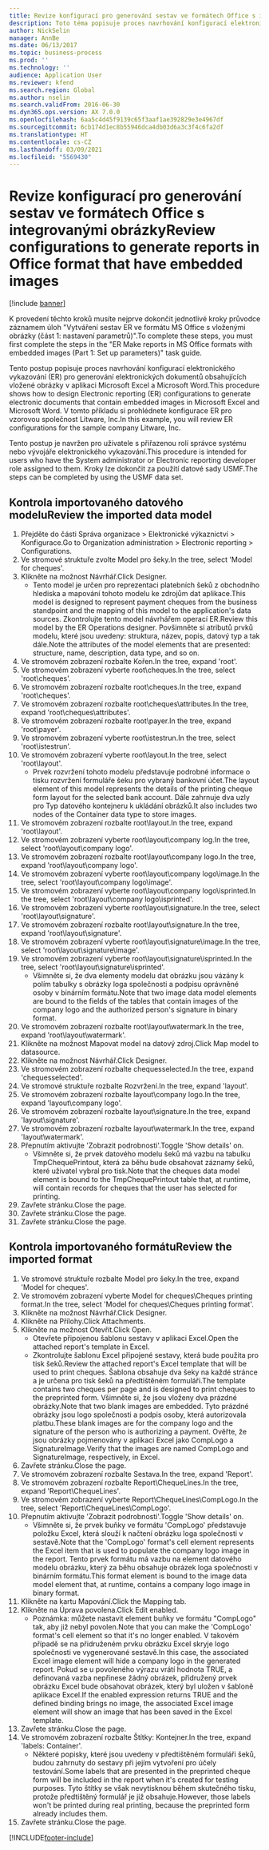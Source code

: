```yaml
---
title: Revize konfigurací pro generování sestav ve formátech Office s integrovanými obrázky
description: Toto téma popisuje proces navrhování konfigurací elektronického výkaznictví ke generování elektronických dokumentů obsahujících vložené obrázky. (část 1 - Nastavení parametrů).
author: NickSelin
manager: AnnBe
ms.date: 06/13/2017
ms.topic: business-process
ms.prod: ''
ms.technology: ''
audience: Application User
ms.reviewer: kfend
ms.search.region: Global
ms.author: nselin
ms.search.validFrom: 2016-06-30
ms.dyn365.ops.version: AX 7.0.0
ms.openlocfilehash: 6aa5c4d45f9139c65f3aaf1ae392829e3e4967df
ms.sourcegitcommit: 6cb174d1ec8b55946dca4db03d6a3c3f4c6fa2df
ms.translationtype: HT
ms.contentlocale: cs-CZ
ms.lasthandoff: 03/09/2021
ms.locfileid: "5569430"
---
```

# <a name="review-configurations-to-generate-reports-in-office-format-that-have-embedded-images"></a><span data-ttu-id="ac367-104">Revize konfigurací pro generování sestav ve formátech Office s integrovanými obrázky</span><span class="sxs-lookup"><span data-stu-id="ac367-104">Review configurations to generate reports in Office format that have embedded images</span></span>

[!include [banner](../../includes/banner.md)]

<span data-ttu-id="ac367-105">K provedení těchto kroků musíte nejprve dokončit jednotlivé kroky průvodce záznamem úloh "Vytváření sestav ER ve formátu MS Office s vloženými obrázky (část 1: nastavení parametrů)".</span><span class="sxs-lookup"><span data-stu-id="ac367-105">To complete these steps, you must first complete the steps in the "ER Make reports in MS Office formats with embedded images (Part 1: Set up parameters)" task guide.</span></span>

<span data-ttu-id="ac367-106">Tento postup popisuje proces navrhování konfigurací elektronického vykazování (ER) pro generování elektronických dokumentů obsahujících vložené obrázky v aplikaci Microsoft Excel a Microsoft Word.</span><span class="sxs-lookup"><span data-stu-id="ac367-106">This procedure shows how to design Electronic reporting (ER) configurations to generate electronic documents that contain embedded images in Microsoft Excel and Microsoft Word.</span></span> <span data-ttu-id="ac367-107">V tomto příkladu si prohlédnete konfigurace ER pro vzorovou společnost Litware, Inc.</span><span class="sxs-lookup"><span data-stu-id="ac367-107">In this example, you will review ER configurations for the sample company Litware, Inc.</span></span> 

<span data-ttu-id="ac367-108">Tento postup je navržen pro uživatele s přiřazenou rolí správce systému nebo vývojáře elektronického vykazování.</span><span class="sxs-lookup"><span data-stu-id="ac367-108">This procedure is intended for users who have the System administrator or Electronic reporting developer role assigned to them.</span></span> <span data-ttu-id="ac367-109">Kroky lze dokončit za použití datové sady USMF.</span><span class="sxs-lookup"><span data-stu-id="ac367-109">The steps can be completed by using the USMF data set.</span></span>


## <a name="review-the-imported-data-model"></a><span data-ttu-id="ac367-110">Kontrola importovaného datového modelu</span><span class="sxs-lookup"><span data-stu-id="ac367-110">Review the imported data model</span></span>
1. <span data-ttu-id="ac367-111">Přejděte do části Správa organizace > Elektronické výkaznictví > Konfigurace.</span><span class="sxs-lookup"><span data-stu-id="ac367-111">Go to Organization administration > Electronic reporting > Configurations.</span></span>
2. <span data-ttu-id="ac367-112">Ve stromové struktuře zvolte Model pro šeky.</span><span class="sxs-lookup"><span data-stu-id="ac367-112">In the tree, select 'Model for cheques'.</span></span>
3. <span data-ttu-id="ac367-113">Klikněte na možnost Návrhář.</span><span class="sxs-lookup"><span data-stu-id="ac367-113">Click Designer.</span></span>
    * <span data-ttu-id="ac367-114">Tento model je určen pro reprezentaci platebních šeků z obchodního hlediska a mapování tohoto modelu ke zdrojům dat aplikace.</span><span class="sxs-lookup"><span data-stu-id="ac367-114">This model is designed to represent payment cheques from the business standpoint and the mapping of this model to the application's data sources.</span></span> <span data-ttu-id="ac367-115">Zkontrolujte tento model návrhářem operací ER.</span><span class="sxs-lookup"><span data-stu-id="ac367-115">Review this model by the ER Operations designer.</span></span> <span data-ttu-id="ac367-116">Povšimněte si atributů prvků modelu, které jsou uvedeny: struktura, název, popis, datový typ a tak dále.</span><span class="sxs-lookup"><span data-stu-id="ac367-116">Note the attributes of the model elements that are presented: structure, name, description, data type, and so on.</span></span>   
4. <span data-ttu-id="ac367-117">Ve stromovém zobrazení rozbalte Kořen.</span><span class="sxs-lookup"><span data-stu-id="ac367-117">In the tree, expand 'root'.</span></span>
5. <span data-ttu-id="ac367-118">Ve stromovém zobrazení vyberte root\cheques.</span><span class="sxs-lookup"><span data-stu-id="ac367-118">In the tree, select 'root\cheques'.</span></span>
6. <span data-ttu-id="ac367-119">Ve stromovém zobrazení rozbalte root\cheques.</span><span class="sxs-lookup"><span data-stu-id="ac367-119">In the tree, expand 'root\cheques'.</span></span>
7. <span data-ttu-id="ac367-120">Ve stromovém zobrazení rozbalte root\cheques\attributes.</span><span class="sxs-lookup"><span data-stu-id="ac367-120">In the tree, expand 'root\cheques\attributes'.</span></span>
8. <span data-ttu-id="ac367-121">Ve stromovém zobrazení rozbalte root\payer.</span><span class="sxs-lookup"><span data-stu-id="ac367-121">In the tree, expand 'root\payer'.</span></span>
9. <span data-ttu-id="ac367-122">Ve stromovém zobrazení vyberte root\istestrun.</span><span class="sxs-lookup"><span data-stu-id="ac367-122">In the tree, select 'root\istestrun'.</span></span>
10. <span data-ttu-id="ac367-123">Ve stromovém zobrazení vyberte root\layout.</span><span class="sxs-lookup"><span data-stu-id="ac367-123">In the tree, select 'root\layout'.</span></span>
    * <span data-ttu-id="ac367-124">Prvek rozvržení tohoto modelu představuje podrobné informace o tisku rozvržení formuláře šeku pro vybraný bankovní účet.</span><span class="sxs-lookup"><span data-stu-id="ac367-124">The layout element of this model represents the details of the printing cheque form layout for the selected bank account.</span></span> <span data-ttu-id="ac367-125">Dále zahrnuje dva uzly pro Typ datového kontejneru k ukládání obrázků.</span><span class="sxs-lookup"><span data-stu-id="ac367-125">It also includes two nodes of the Container data type to store images.</span></span>   
11. <span data-ttu-id="ac367-126">Ve stromovém zobrazení rozbalte root\layout.</span><span class="sxs-lookup"><span data-stu-id="ac367-126">In the tree, expand 'root\layout'.</span></span>
12. <span data-ttu-id="ac367-127">Ve stromovém zobrazení vyberte root\layout\company log.</span><span class="sxs-lookup"><span data-stu-id="ac367-127">In the tree, select 'root\layout\company logo'.</span></span>
13. <span data-ttu-id="ac367-128">Ve stromovém zobrazení rozbalte root\layout\company logo.</span><span class="sxs-lookup"><span data-stu-id="ac367-128">In the tree, expand 'root\layout\company logo'.</span></span>
14. <span data-ttu-id="ac367-129">Ve stromovém zobrazení vyberte root\layout\company logo\image.</span><span class="sxs-lookup"><span data-stu-id="ac367-129">In the tree, select 'root\layout\company logo\image'.</span></span>
15. <span data-ttu-id="ac367-130">Ve stromovém zobrazení vyberte root\layout\company logo\isprinted.</span><span class="sxs-lookup"><span data-stu-id="ac367-130">In the tree, select 'root\layout\company logo\isprinted'.</span></span>
16. <span data-ttu-id="ac367-131">Ve stromovém zobrazení vyberte root\layout\signature.</span><span class="sxs-lookup"><span data-stu-id="ac367-131">In the tree, select 'root\layout\signature'.</span></span>
17. <span data-ttu-id="ac367-132">Ve stromovém zobrazení rozbalte root\layout\signature.</span><span class="sxs-lookup"><span data-stu-id="ac367-132">In the tree, expand 'root\layout\signature'.</span></span>
18. <span data-ttu-id="ac367-133">Ve stromovém zobrazení vyberte root\layout\signature\image.</span><span class="sxs-lookup"><span data-stu-id="ac367-133">In the tree, select 'root\layout\signature\image'.</span></span>
19. <span data-ttu-id="ac367-134">Ve stromovém zobrazení vyberte root\layout\signature\isprinted.</span><span class="sxs-lookup"><span data-stu-id="ac367-134">In the tree, select 'root\layout\signature\isprinted'.</span></span>
    * <span data-ttu-id="ac367-135">Všimněte si, že dva elementy modelu dat obrázku jsou vázány k polím tabulky s obrázky loga společnosti a podpisu oprávněné osoby v binárním formátu.</span><span class="sxs-lookup"><span data-stu-id="ac367-135">Note that two image data model elements are bound to the fields of the tables that contain images of the company logo and the authorized person's signature in binary format.</span></span>  
20. <span data-ttu-id="ac367-136">Ve stromovém zobrazení rozbalte root\layout\watermark.</span><span class="sxs-lookup"><span data-stu-id="ac367-136">In the tree, expand 'root\layout\watermark'.</span></span>
21. <span data-ttu-id="ac367-137">Klikněte na možnost Mapovat model na datový zdroj.</span><span class="sxs-lookup"><span data-stu-id="ac367-137">Click Map model to datasource.</span></span>
22. <span data-ttu-id="ac367-138">Klikněte na možnost Návrhář.</span><span class="sxs-lookup"><span data-stu-id="ac367-138">Click Designer.</span></span>
23. <span data-ttu-id="ac367-139">Ve stromovém zobrazení rozbalte chequesselected.</span><span class="sxs-lookup"><span data-stu-id="ac367-139">In the tree, expand 'chequesselected'.</span></span>
24. <span data-ttu-id="ac367-140">Ve stromové struktuře rozbalte Rozvržení.</span><span class="sxs-lookup"><span data-stu-id="ac367-140">In the tree, expand 'layout'.</span></span>
25. <span data-ttu-id="ac367-141">Ve stromovém zobrazení rozbalte layout\company logo.</span><span class="sxs-lookup"><span data-stu-id="ac367-141">In the tree, expand 'layout\company logo'.</span></span>
26. <span data-ttu-id="ac367-142">Ve stromovém zobrazení rozbalte layout\signature.</span><span class="sxs-lookup"><span data-stu-id="ac367-142">In the tree, expand 'layout\signature'.</span></span>
27. <span data-ttu-id="ac367-143">Ve stromovém zobrazení rozbalte layout\watermark.</span><span class="sxs-lookup"><span data-stu-id="ac367-143">In the tree, expand 'layout\watermark'.</span></span>
28. <span data-ttu-id="ac367-144">Přepnutím aktivujte 'Zobrazit podrobnosti'.</span><span class="sxs-lookup"><span data-stu-id="ac367-144">Toggle 'Show details' on.</span></span>
    * <span data-ttu-id="ac367-145">Všimněte si, že prvek datového modelu šeků má vazbu na tabulku TmpChequePrintout, která za běhu bude obsahovat záznamy šeků, které uživatel vybral pro tisk.</span><span class="sxs-lookup"><span data-stu-id="ac367-145">Note that the cheques data model element is bound to the TmpChequePrintout table that, at runtime, will contain records for cheques that the user has selected for printing.</span></span>   
29. <span data-ttu-id="ac367-146">Zavřete stránku.</span><span class="sxs-lookup"><span data-stu-id="ac367-146">Close the page.</span></span>
30. <span data-ttu-id="ac367-147">Zavřete stránku.</span><span class="sxs-lookup"><span data-stu-id="ac367-147">Close the page.</span></span>
31. <span data-ttu-id="ac367-148">Zavřete stránku.</span><span class="sxs-lookup"><span data-stu-id="ac367-148">Close the page.</span></span>

## <a name="review-the-imported-format"></a><span data-ttu-id="ac367-149">Kontrola importovaného formátu</span><span class="sxs-lookup"><span data-stu-id="ac367-149">Review the imported format</span></span>
1. <span data-ttu-id="ac367-150">Ve stromové struktuře rozbalte Model pro šeky.</span><span class="sxs-lookup"><span data-stu-id="ac367-150">In the tree, expand 'Model for cheques'.</span></span>
2. <span data-ttu-id="ac367-151">Ve stromovém zobrazení vyberte Model for cheques\Cheques printing format.</span><span class="sxs-lookup"><span data-stu-id="ac367-151">In the tree, select 'Model for cheques\Cheques printing format'.</span></span>
3. <span data-ttu-id="ac367-152">Klikněte na možnost Návrhář.</span><span class="sxs-lookup"><span data-stu-id="ac367-152">Click Designer.</span></span>
4. <span data-ttu-id="ac367-153">Klikněte na Přílohy.</span><span class="sxs-lookup"><span data-stu-id="ac367-153">Click Attachments.</span></span>
5. <span data-ttu-id="ac367-154">Klikněte na možnost Otevřít.</span><span class="sxs-lookup"><span data-stu-id="ac367-154">Click Open.</span></span>
    * <span data-ttu-id="ac367-155">Otevřete připojenou šablonu sestavy v aplikaci Excel.</span><span class="sxs-lookup"><span data-stu-id="ac367-155">Open the attached report's template in Excel.</span></span>  
    * <span data-ttu-id="ac367-156">Zkontrolujte šablonu Excel připojené sestavy, která bude použita pro tisk šeků.</span><span class="sxs-lookup"><span data-stu-id="ac367-156">Review the attached report's Excel template that will be used to print cheques.</span></span> <span data-ttu-id="ac367-157">Šablona obsahuje dva šeky na každé stránce a je určena pro tisk šeků na předtištěném formuláři.</span><span class="sxs-lookup"><span data-stu-id="ac367-157">The template contains two cheques per page and is designed to print cheques to the preprinted form.</span></span> <span data-ttu-id="ac367-158">Všimněte si, že jsou vloženy dva prázdné obrázky.</span><span class="sxs-lookup"><span data-stu-id="ac367-158">Note that two blank images are embedded.</span></span> <span data-ttu-id="ac367-159">Tyto prázdné obrázky jsou logo společnosti a podpis osoby, která autorizovala platbu.</span><span class="sxs-lookup"><span data-stu-id="ac367-159">These blank images are for the company logo and the signature of the person who is authorizing a payment.</span></span> <span data-ttu-id="ac367-160">Ověřte, že jsou obrázky pojmenovány v aplikaci Excel jako CompLogo a SignatureImage.</span><span class="sxs-lookup"><span data-stu-id="ac367-160">Verify that the images are named CompLogo and SignatureImage, respectively, in Excel.</span></span>   
6. <span data-ttu-id="ac367-161">Zavřete stránku.</span><span class="sxs-lookup"><span data-stu-id="ac367-161">Close the page.</span></span>
7. <span data-ttu-id="ac367-162">Ve stromovém zobrazení rozbalte Sestava.</span><span class="sxs-lookup"><span data-stu-id="ac367-162">In the tree, expand 'Report'.</span></span>
8. <span data-ttu-id="ac367-163">Ve stromovém zobrazení rozbalte Report\ChequeLines.</span><span class="sxs-lookup"><span data-stu-id="ac367-163">In the tree, expand 'Report\ChequeLines'.</span></span>
9. <span data-ttu-id="ac367-164">Ve stromovém zobrazení vyberte Report\ChequeLines\CompLogo.</span><span class="sxs-lookup"><span data-stu-id="ac367-164">In the tree, select 'Report\ChequeLines\CompLogo'.</span></span>
10. <span data-ttu-id="ac367-165">Přepnutím aktivujte 'Zobrazit podrobnosti'.</span><span class="sxs-lookup"><span data-stu-id="ac367-165">Toggle 'Show details' on.</span></span>
    * <span data-ttu-id="ac367-166">Všimněte si, že prvek buňky ve formátu 'CompLogo' představuje položku Excel, která slouží k načtení obrázku loga společnosti v sestavě.</span><span class="sxs-lookup"><span data-stu-id="ac367-166">Note that the 'CompLogo' format's cell element represents the Excel item that is used to populate the company logo image in the report.</span></span> <span data-ttu-id="ac367-167">Tento prvek formátu má vazbu na element datového modelu obrázku, který za běhu obsahuje obrázek loga společnosti v binárním formátu.</span><span class="sxs-lookup"><span data-stu-id="ac367-167">This format element is bound to the image data model element that, at runtime, contains a company logo image in binary format.</span></span>   
11. <span data-ttu-id="ac367-168">Klikněte na kartu Mapování.</span><span class="sxs-lookup"><span data-stu-id="ac367-168">Click the Mapping tab.</span></span>
12. <span data-ttu-id="ac367-169">Klikněte na Úprava povolena.</span><span class="sxs-lookup"><span data-stu-id="ac367-169">Click Edit enabled.</span></span>
    * <span data-ttu-id="ac367-170">Poznámka: můžete nastavit element buňky ve formátu "CompLogo" tak, aby již nebyl povolen.</span><span class="sxs-lookup"><span data-stu-id="ac367-170">Note that you can make the 'CompLogo' format's cell element so that it's no longer enabled.</span></span> <span data-ttu-id="ac367-171">V takovém případě se na přidruženém prvku obrázku Excel skryje logo společnosti ve vygenerované sestavě.</span><span class="sxs-lookup"><span data-stu-id="ac367-171">In this case, the associated Excel image element will hide a company logo in the generated report.</span></span> <span data-ttu-id="ac367-172">Pokud se u povoleného výrazu vrátí hodnota TRUE, a definovaná vazba nepřinese žádný obrázek, přidružený prvek obrázku Excel bude obsahovat obrázek, který byl uložen v šabloně aplikace Excel.</span><span class="sxs-lookup"><span data-stu-id="ac367-172">If the enabled expression returns TRUE and the defined binding brings no image, the associated Excel image element will show an image that has been saved in the Excel template.</span></span>   
13. <span data-ttu-id="ac367-173">Zavřete stránku.</span><span class="sxs-lookup"><span data-stu-id="ac367-173">Close the page.</span></span>
14. <span data-ttu-id="ac367-174">Ve stromovém zobrazení rozbalte Štítky: Kontejner.</span><span class="sxs-lookup"><span data-stu-id="ac367-174">In the tree, expand 'labels: Container'.</span></span>
    * <span data-ttu-id="ac367-175">Některé popisky, které jsou uvedeny v předtištěném formuláři šeků, budou zahrnuty do sestavy při jejím vytvoření pro účely testování.</span><span class="sxs-lookup"><span data-stu-id="ac367-175">Some labels that are presented in the preprinted cheque form will be included in the report when it's created for testing purposes.</span></span> <span data-ttu-id="ac367-176">Tyto štítky se však nevytisknou během skutečného tisku, protože předtištěný formulář je již obsahuje.</span><span class="sxs-lookup"><span data-stu-id="ac367-176">However, those labels won't be printed during real printing, because the preprinted form already includes them.</span></span>  
15. <span data-ttu-id="ac367-177">Zavřete stránku.</span><span class="sxs-lookup"><span data-stu-id="ac367-177">Close the page.</span></span>



[!INCLUDE[footer-include](../../../../includes/footer-banner.md)]